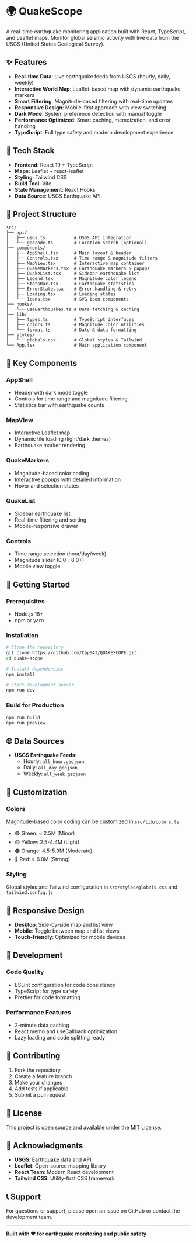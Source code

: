 # 🌍 QuakeScope

A real-time earthquake monitoring application built with React, TypeScript, and Leaflet maps. Monitor global seismic activity with live data from the USGS (United States Geological Survey).

## ✨ Features

- **Real-time Data**: Live earthquake feeds from USGS (hourly, daily, weekly)
- **Interactive World Map**: Leaflet-based map with dynamic earthquake markers
- **Smart Filtering**: Magnitude-based filtering with real-time updates
- **Responsive Design**: Mobile-first approach with view switching
- **Dark Mode**: System preference detection with manual toggle
- **Performance Optimized**: Smart caching, memoization, and error handling
- **TypeScript**: Full type safety and modern development experience

## 🚀 Tech Stack

- **Frontend**: React 19 + TypeScript
- **Maps**: Leaflet + react-leaflet
- **Styling**: Tailwind CSS
- **Build Tool**: Vite
- **State Management**: React Hooks
- **Data Source**: USGS Earthquake API

## 📁 Project Structure

```
src/
├── api/
│   ├── usgs.ts           # USGS API integration
│   └── geocode.ts        # Location search (optional)
├── components/
│   ├── AppShell.tsx      # Main layout & header
│   ├── Controls.tsx      # Time range & magnitude filters
│   ├── MapView.tsx       # Interactive map container
│   ├── QuakeMarkers.tsx  # Earthquake markers & popups
│   ├── QuakeList.tsx     # Sidebar earthquake list
│   ├── Legend.tsx        # Magnitude color legend
│   ├── StatsBar.tsx      # Earthquake statistics
│   ├── ErrorState.tsx    # Error handling & retry
│   ├── Loading.tsx       # Loading states
│   └── Icons.tsx         # SVG icon components
├── hooks/
│   └── useEarthquakes.ts # Data fetching & caching
├── lib/
│   ├── types.ts          # TypeScript interfaces
│   ├── colors.ts         # Magnitude color utilities
│   └── format.ts         # Date & data formatting
├── styles/
│   └── globals.css       # Global styles & Tailwind
└── App.tsx               # Main application component
```

## 🎯 Key Components

### **AppShell**
- Header with dark mode toggle
- Controls for time range and magnitude filtering
- Statistics bar with earthquake counts

### **MapView**
- Interactive Leaflet map
- Dynamic tile loading (light/dark themes)
- Earthquake marker rendering

### **QuakeMarkers**
- Magnitude-based color coding
- Interactive popups with detailed information
- Hover and selection states

### **QuakeList**
- Sidebar earthquake list
- Real-time filtering and sorting
- Mobile-responsive drawer

### **Controls**
- Time range selection (hour/day/week)
- Magnitude slider (0.0 - 8.0+)
- Mobile view toggle

## 🚀 Getting Started

### Prerequisites
- Node.js 18+ 
- npm or yarn

### Installation
```bash
# Clone the repository
git clone https://github.com/Cap043/QUAKESCOPE.git
cd quake-scope

# Install dependencies
npm install

# Start development server
npm run dev
```

### Build for Production
```bash
npm run build
npm run preview
```

## 🌐 Data Sources

- **USGS Earthquake Feeds**:
  - Hourly: `all_hour.geojson`
  - Daily: `all_day.geojson`
  - Weekly: `all_week.geojson`

## 🎨 Customization

### Colors
Magnitude-based color coding can be customized in `src/lib/colors.ts`:
- 🟢 Green: < 2.5M (Minor)
- 🟡 Yellow: 2.5-4.4M (Light)
- 🟠 Orange: 4.5-5.9M (Moderate)
- 🔴 Red: ≥ 6.0M (Strong)

### Styling
Global styles and Tailwind configuration in `src/styles/globals.css` and `tailwind.config.js`

## 📱 Responsive Design

- **Desktop**: Side-by-side map and list view
- **Mobile**: Toggle between map and list views
- **Touch-friendly**: Optimized for mobile devices

## 🔧 Development

### Code Quality
- ESLint configuration for code consistency
- TypeScript for type safety
- Prettier for code formatting

### Performance Features
- 2-minute data caching
- React.memo and useCallback optimization
- Lazy loading and code splitting ready

## 🤝 Contributing

1. Fork the repository
2. Create a feature branch
3. Make your changes
4. Add tests if applicable
5. Submit a pull request

## 📄 License

This project is open source and available under the [MIT License](LICENSE).

## 🙏 Acknowledgments

- **USGS**: Earthquake data and API
- **Leaflet**: Open-source mapping library
- **React Team**: Modern React development
- **Tailwind CSS**: Utility-first CSS framework

## 📞 Support

For questions or support, please open an issue on GitHub or contact the development team.

---

**Built with ❤️ for earthquake monitoring and public safety**
